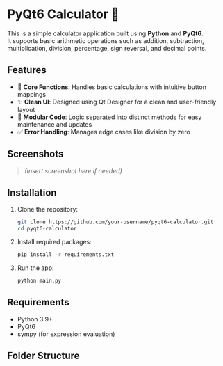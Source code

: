 # PyQt6 Calculator 🧮

This is a simple calculator application built using **Python** and **PyQt6**.  
It supports basic arithmetic operations such as addition, subtraction, multiplication, division, percentage, sign reversal, and decimal points.

## Features

- 🧠 **Core Functions**: Handles basic calculations with intuitive button mappings
- ✨ **Clean UI**: Designed using Qt Designer for a clean and user-friendly layout
- 🧩 **Modular Code**: Logic separated into distinct methods for easy maintenance and updates
- ✅ **Error Handling**: Manages edge cases like division by zero

## Screenshots

> *(Insert screenshot here if needed)*

## Installation

1. Clone the repository:
    ```bash
    git clone https://github.com/your-username/pyqt6-calculator.git
    cd pyqt6-calculator
    ```

2. Install required packages:
    ```bash
    pip install -r requirements.txt
    ```

3. Run the app:
    ```bash
    python main.py
    ```

## Requirements

- Python 3.9+
- PyQt6
- sympy (for expression evaluation)

## Folder Structure

